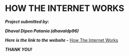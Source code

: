 # HOW THE INTERNET WORKS

***Project submitted by:***

***Dhaval Dipen Patania (dhavaldp96)***

***Here is the link to the website -***
[How The Internet Works](https://dhavaldp96.github.io/How_The_Internet_Works/)

***THANK YOU!***